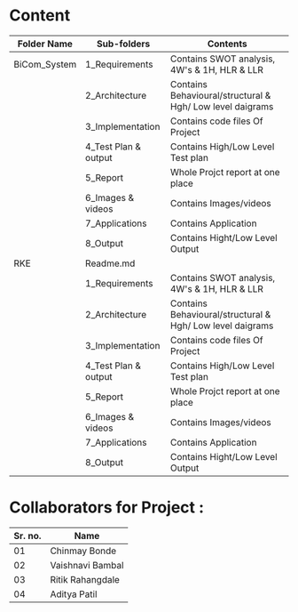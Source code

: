 # Content



| Folder Name | Sub-folders | Contents|
|---|---|---|
| BiCom_System |1_Requirements | Contains SWOT analysis, 4W's & 1H, HLR & LLR|
||2_Architecture|Contains Behavioural/structural & Hgh/ Low level daigrams |
||3_Implementation| Contains code files Of Project|
||4_Test Plan & output|Contains High/Low Level Test plan|
||5_Report|Whole Projct report at one place| 
||6_Images & videos| Contains Images/videos|
||7_Applications|Contains Application |
||8_Output|Contains Hight/Low Level Output|
| RKE | Readme.md |
||1_Requirements| Contains SWOT analysis, 4W's & 1H, HLR & LLR|
||2_Architecture| Contains Behavioural/structural & Hgh/ Low level daigrams |
||3_Implementation| Contains code files Of Project|
||4_Test Plan & output| Contains High/Low Level Test plan|
||5_Report| Whole Projct report at one place| 
||6_Images & videos| Contains Images/videos|
||7_Applications| Contains Application |
||8_Output| Contains Hight/Low Level Output|


# Collaborators for Project :

|Sr. no.|Name|
|--|--|
|01| Chinmay Bonde|
|02| Vaishnavi Bambal| 
|03| Ritik Rahangdale|
|04|  Aditya Patil|

